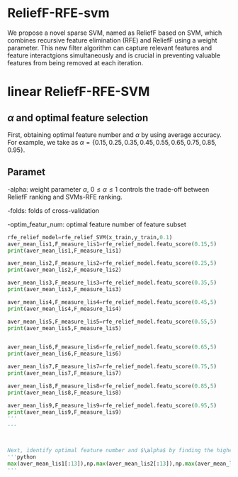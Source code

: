 # ReliefF-RFE-svm
We propose a novel sparse SVM, named as ReliefF based on SVM, which combines recursive feature elimination (RFE) and ReliefF using a weight parameter. This new filter algorithm can capture relevant features and feature interactgions simultaneously and is crucial in preventing valuable features from being removed at each iteration.
# linear ReliefF-RFE-SVM
## $\alpha$ and optimal feature selection
First, obtaining optimal feature number and $\alpha$ by using average accuracy. For example, we take as $\alpha=\{0.15,0.25,0.35,0.45,0.55,0.65,0.75,0.85,0.95\}$.

## Paramet

-alpha: weight parameter $\alpha$, $0\le \alpha\le 1$ controls the trade-off between ReliefF ranking and SVMs-RFE ranking.

-folds: folds of cross-validation 

-optim_featur_num: optimal feature number of feature subset

```python
rfe_relief_model=rfe_relief_SVM(x_train,y_train,0.1)
aver_mean_lis1,F_measure_lis1=rfe_relief_model.featu_score(0.15,5)
print(aver_mean_lis1,F_measure_lis1)

aver_mean_lis2,F_measure_lis2=rfe_relief_model.featu_score(0.25,5)
print(aver_mean_lis2,F_measure_lis2)

aver_mean_lis3,F_measure_lis3=rfe_relief_model.featu_score(0.35,5)
print(aver_mean_lis3,F_measure_lis3)

aver_mean_lis4,F_measure_lis4=rfe_relief_model.featu_score(0.45,5)
print(aver_mean_lis4,F_measure_lis4)

aver_mean_lis5,F_measure_lis5=rfe_relief_model.featu_score(0.55,5)
print(aver_mean_lis5,F_measure_lis5)


aver_mean_lis6,F_measure_lis6=rfe_relief_model.featu_score(0.65,5)
print(aver_mean_lis6,F_measure_lis6)

aver_mean_lis7,F_measure_lis7=rfe_relief_model.featu_score(0.75,5)
print(aver_mean_lis7,F_measure_lis7)

aver_mean_lis8,F_measure_lis8=rfe_relief_model.featu_score(0.85,5)
print(aver_mean_lis8,F_measure_lis8)

aver_mean_lis9,F_measure_lis9=rfe_relief_model.featu_score(0.95,5)
print(aver_mean_lis9,F_measure_lis9)
'''
---



Next, identify optimal feature number and $\alpha$ by finding the highest average highest of the first $k_{max}$ average accuracy from nine average accuracy list, for example $k_{max}=13$
'''python
max(aver_mean_lis1[:13]),np.max(aver_mean_lis2[:13]),np.max(aver_mean_lis3[:13]),np.max(aver_mean_lis4[:13]),np.max(aver_mean_lis5[:13]),np.max(aver_mean_lis6[:13]),np.max(aver_mean_lis7[:13]),np.max(aver_mean_lis8[:13]),np.max(aver_mean_lis9[:13])
'''
